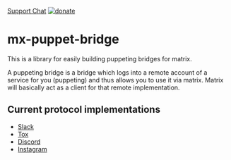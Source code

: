[Support Chat](https://matrix.to/#/#mx-puppet-bridge:sorunome.de) [![donate](https://liberapay.com/assets/widgets/donate.svg)](https://liberapay.com/Sorunome/donate)

# mx-puppet-bridge
This is a library for easily building puppeting bridges for matrix.

A puppeting bridge is a bridge which logs into a remote account of a service for you (puppeting) and thus allows you to use it via matrix. Matrix will basically act as a client for that remote implementation.

## Current protocol implementations
 - [Slack](https://github.com/Sorunome/mx-puppet-slack)
 - [Tox](https://github.com/Sorunome/mx-puppet-tox)
 - [Discord](https://github.com/matrix-discord/mx-puppet-discord)
 - [Instagram](https://github.com/Sorunome/mx-puppet-instagram)
